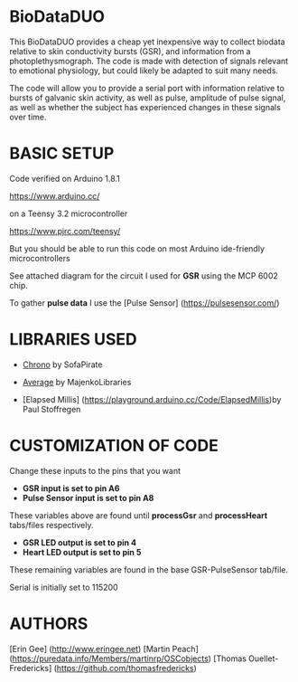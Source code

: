 # BioDataDUO

This BioDataDUO provides a cheap yet inexpensive way to collect biodata relative to skin conductivity bursts (GSR), and information from a photoplethysmograph.  The code is made with detection of signals relevant to emotional physiology, but could likely be adapted to suit many needs.

The code will allow you to provide a serial port with information relative to bursts of galvanic skin activity, as well as pulse, amplitude of pulse signal, as well as whether the subject has experienced changes in these signals over time.

# BASIC SETUP

Code verified on Arduino 1.8.1 

https://www.arduino.cc/

on a Teensy 3.2 microcontroller

https://www.pjrc.com/teensy/

But you should be able to run this code on most Arduino ide-friendly microcontrollers

See attached diagram for the circuit I used for __GSR__ using the MCP 6002 chip.

To gather __pulse data__ I use the [Pulse Sensor] (https://pulsesensor.com/)


# LIBRARIES USED

* [Chrono](https://github.com/SofaPirate/Chrono) by SofaPirate  

* [Average](https://github.com/MajenkoLibraries/Average) by MajenkoLibraries  

* [Elapsed Millis] (https://playground.arduino.cc/Code/ElapsedMillis)by Paul Stoffregen 


# CUSTOMIZATION OF CODE

Change these inputs to the pins that you want

* __GSR input is set to pin A6__
* __Pulse Sensor input is set to pin A8__

These variables above are found until __processGsr__ and __processHeart__ tabs/files respectively.

* __GSR LED output is set to pin 4__
* __Heart LED output is set to pin 5__

These remaining variables are found in the base GSR-PulseSensor tab/file.

Serial is initially set to 115200

# AUTHORS

[Erin Gee] (http://www.eringee.net)
[Martin Peach] (https://puredata.info/Members/martinrp/OSCobjects)
[Thomas Ouellet-Fredericks] (https://github.com/thomasfredericks)
